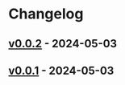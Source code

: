 # Changelog

## [v0.0.2](https://github.com/fujiwara/firetap/compare/v0.0.1...v0.0.2) - 2024-05-03

## [v0.0.1](https://github.com/fujiwara/firetap/commits/v0.0.1) - 2024-05-03
